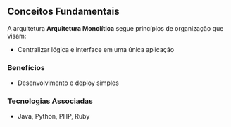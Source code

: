 ## Conceitos Fundamentais

A arquitetura **Arquitetura Monolítica** segue princípios de organização que visam:
- Centralizar lógica e interface em uma única aplicação

### Benefícios
- Desenvolvimento e deploy simples

### Tecnologias Associadas
- Java, Python, PHP, Ruby
